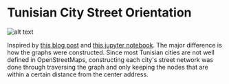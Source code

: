 # Tunisian City Street Orientation

![alt text](street-orientation.png)

Inspired by [this blog post]( http://geoffboeing.com/2018/07/city-street-orientations-world/) and [this jupyter notebook](https://github.com/gboeing/osmnx-examples/blob/master/notebooks/17-street-network-orientations.ipynb). The major difference is how the graphs were constructed. Since most Tunisian cities are not well defined in OpenStreetMaps, constructing each city's street network was done through traversing the graph and only keeping the nodes that are within a certain distance from the center address.
